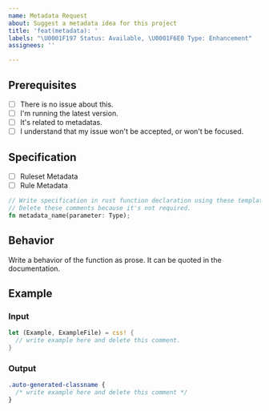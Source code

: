 ```yaml
---
name: Metadata Request
about: Suggest a metadata idea for this project
title: 'feat(metadata): '
labels: "\U0001F197 Status: Available, \U0001F6E0 Type: Enhancement"
assignees: ''

---
```


## Prerequisites

- [ ] There is no issue about this.
- [ ] I'm running the latest version.
- [ ] It's related to metadatas.
- [ ] I understand that my issue won't be accepted, or won't be focused.

## Specification

- [ ] Ruleset Metadata
- [ ] Rule Metadata

```rust
// Write specification in rust function declaration using these template,
// Delete these comments because it's not required.
fn metadata_name(parameter: Type);
```

## Behavior

Write a behavior of the function as prose. It can be quoted in the documentation.

## Example

### Input

```rust
let (Example, ExampleFile) = css! {
  // write example here and delete this comment.
}
```

### Output

```css
.auto-generated-classname {
  /* write example here and delete this comment */
}
```
